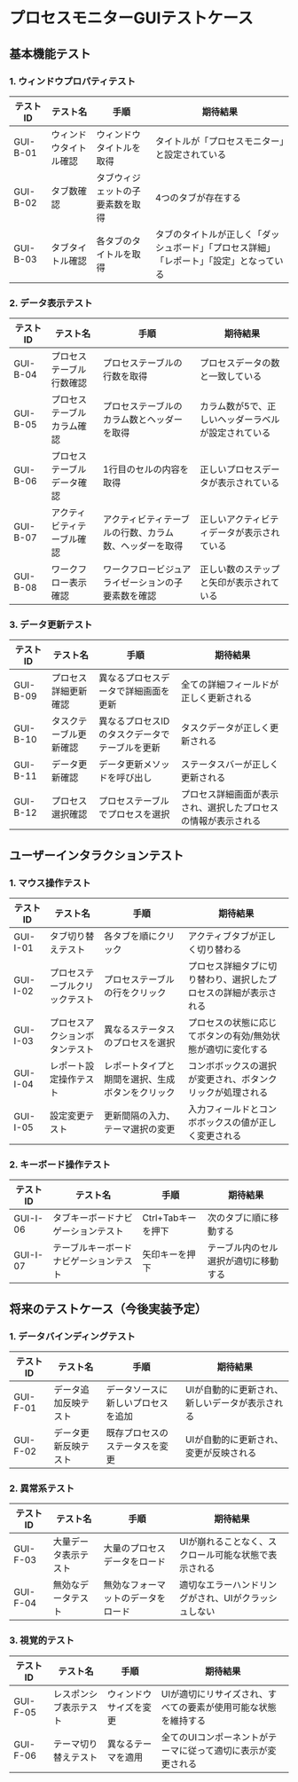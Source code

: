 # プロセスモニターGUIテストケース

## 基本機能テスト

### 1. ウィンドウプロパティテスト

| テストID | テスト名 | 手順 | 期待結果 |
|---------|---------|-----|---------|
| GUI-B-01 | ウィンドウタイトル確認 | ウィンドウタイトルを取得 | タイトルが「プロセスモニター」と設定されている |
| GUI-B-02 | タブ数確認 | タブウィジェットの子要素数を取得 | 4つのタブが存在する |
| GUI-B-03 | タブタイトル確認 | 各タブのタイトルを取得 | タブのタイトルが正しく「ダッシュボード」「プロセス詳細」「レポート」「設定」となっている |

### 2. データ表示テスト

| テストID | テスト名 | 手順 | 期待結果 |
|---------|---------|-----|---------|
| GUI-B-04 | プロセステーブル行数確認 | プロセステーブルの行数を取得 | プロセスデータの数と一致している |
| GUI-B-05 | プロセステーブルカラム確認 | プロセステーブルのカラム数とヘッダーを取得 | カラム数が5で、正しいヘッダーラベルが設定されている |
| GUI-B-06 | プロセステーブルデータ確認 | 1行目のセルの内容を取得 | 正しいプロセスデータが表示されている |
| GUI-B-07 | アクティビティテーブル確認 | アクティビティテーブルの行数、カラム数、ヘッダーを取得 | 正しいアクティビティデータが表示されている |
| GUI-B-08 | ワークフロー表示確認 | ワークフロービジュアライゼーションの子要素数を確認 | 正しい数のステップと矢印が表示されている |

### 3. データ更新テスト

| テストID | テスト名 | 手順 | 期待結果 |
|---------|---------|-----|---------|
| GUI-B-09 | プロセス詳細更新確認 | 異なるプロセスデータで詳細画面を更新 | 全ての詳細フィールドが正しく更新される |
| GUI-B-10 | タスクテーブル更新確認 | 異なるプロセスIDのタスクデータでテーブルを更新 | タスクデータが正しく更新される |
| GUI-B-11 | データ更新確認 | データ更新メソッドを呼び出し | ステータスバーが正しく更新される |
| GUI-B-12 | プロセス選択確認 | プロセステーブルでプロセスを選択 | プロセス詳細画面が表示され、選択したプロセスの情報が表示される |

## ユーザーインタラクションテスト

### 1. マウス操作テスト

| テストID | テスト名 | 手順 | 期待結果 |
|---------|---------|-----|---------|
| GUI-I-01 | タブ切り替えテスト | 各タブを順にクリック | アクティブタブが正しく切り替わる |
| GUI-I-02 | プロセステーブルクリックテスト | プロセステーブルの行をクリック | プロセス詳細タブに切り替わり、選択したプロセスの詳細が表示される |
| GUI-I-03 | プロセスアクションボタンテスト | 異なるステータスのプロセスを選択 | プロセスの状態に応じてボタンの有効/無効状態が適切に変化する |
| GUI-I-04 | レポート設定操作テスト | レポートタイプと期間を選択、生成ボタンをクリック | コンボボックスの選択が変更され、ボタンクリックが処理される |
| GUI-I-05 | 設定変更テスト | 更新間隔の入力、テーマ選択の変更 | 入力フィールドとコンボボックスの値が正しく変更される |

### 2. キーボード操作テスト

| テストID | テスト名 | 手順 | 期待結果 |
|---------|---------|-----|---------|
| GUI-I-06 | タブキーボードナビゲーションテスト | Ctrl+Tabキーを押下 | 次のタブに順に移動する |
| GUI-I-07 | テーブルキーボードナビゲーションテスト | 矢印キーを押下 | テーブル内のセル選択が適切に移動する |

## 将来のテストケース（今後実装予定）

### 1. データバインディングテスト

| テストID | テスト名 | 手順 | 期待結果 |
|---------|---------|-----|---------|
| GUI-F-01 | データ追加反映テスト | データソースに新しいプロセスを追加 | UIが自動的に更新され、新しいデータが表示される |
| GUI-F-02 | データ更新反映テスト | 既存プロセスのステータスを変更 | UIが自動的に更新され、変更が反映される |

### 2. 異常系テスト

| テストID | テスト名 | 手順 | 期待結果 |
|---------|---------|-----|---------|
| GUI-F-03 | 大量データ表示テスト | 大量のプロセスデータをロード | UIが崩れることなく、スクロール可能な状態で表示される |
| GUI-F-04 | 無効なデータテスト | 無効なフォーマットのデータをロード | 適切なエラーハンドリングがされ、UIがクラッシュしない |

### 3. 視覚的テスト

| テストID | テスト名 | 手順 | 期待結果 |
|---------|---------|-----|---------|
| GUI-F-05 | レスポンシブ表示テスト | ウィンドウサイズを変更 | UIが適切にリサイズされ、すべての要素が使用可能な状態を維持する |
| GUI-F-06 | テーマ切り替えテスト | 異なるテーマを適用 | 全てのUIコンポーネントがテーマに従って適切に表示が変更される | 